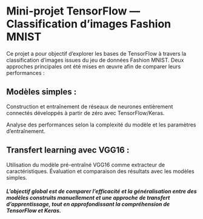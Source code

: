 # Mini-projet TensorFlow — Classification d’images Fashion MNIST

Ce projet a pour objectif d’explorer les bases de TensorFlow à travers la classification d’images issues du jeu de données Fashion MNIST.
Deux approches principales ont été mises en œuvre afin de comparer leurs performances :

## Modèles simples :

Construction et entraînement de réseaux de neurones entièrement connectés développés à partir de zéro avec TensorFlow/Keras.

Analyse des performances selon la complexité du modèle et les paramètres d’entraînement.

## Transfert learning avec VGG16 :

Utilisation du modèle pré-entraîné VGG16 comme extracteur de caractéristiques.
Évaluation et comparaison des résultats avec les modèles simples.

##### L’objectif global est de comparer l’efficacité et la généralisation entre des modèles construits manuellement et une approche de transfert d’apprentissage, tout en approfondissant la compréhension de TensorFlow et Keras.
